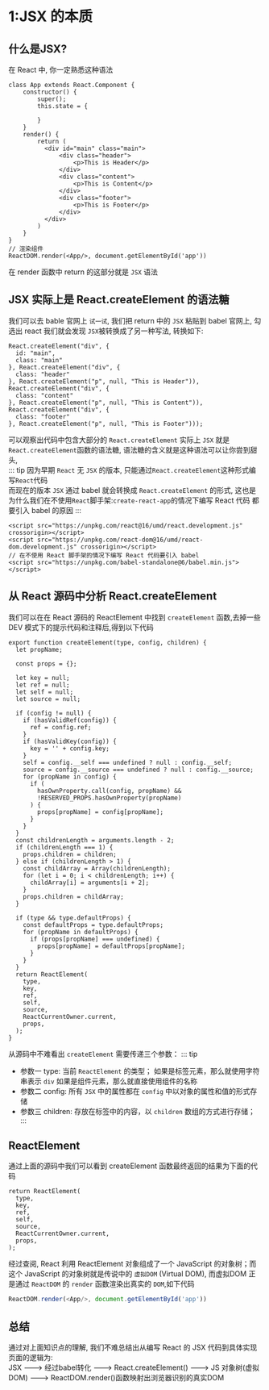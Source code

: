 # 1:JSX 的本质
## 什么是JSX?
在 React 中, 你一定熟悉这种语法
``` JS
class App extends React.Component {
    constructor() {
        super();
        this.state = {
        
        }
    }
    render() {
        return (
          <div id="main" class="main">
              <div class="header">
                  <p>This is Header</p>
              </div>
              <div class="content">
                  <p>This is Content</p>
              </div>
              <div class="footer">
                  <p>This is Footer</p>
              </div>
          </div>
        )
    }
}
// 渲染组件
ReactDOM.render(<App/>, document.getElementById('app'))
```
在 render 函数中 return 的这部分就是 `JSX` 语法

## JSX 实际上是 React.createElement 的语法糖
我们可以去 bable 官网上 `试一试`, 我们把 return 中的 `JSX` 粘贴到 babel 官网上, 勾选出 react 我们就会发现 `JSX`被转换成了另一种写法, 转换如下:
``` JS
React.createElement("div", {
  id: "main",
  class: "main"
}, React.createElement("div", {
  class: "header"
}, React.createElement("p", null, "This is Header")), React.createElement("div", {
  class: "content"
}, React.createElement("p", null, "This is Content")), React.createElement("div", {
  class: "footer"
}, React.createElement("p", null, "This is Footer")));
```
可以观察出代码中包含大部分的 `React.createElement` 实际上 `JSX` 就是 `React.createElement`函数的语法糖, 语法糖的含义就是这种语法可以让你尝到甜头, <br/>
::: tip
因为早期 `React` 无 `JSX` 的版本, 只能通过`React.createElement`这种形式编写`React`代码<br/>
而现在的版本 `JSX` 通过 babel 就会转换成 `React.createElement` 的形式, 这也是为什么我们在不使用`React`脚手架:`create-react-app`的情况下编写 React 代码 都要引入 babel 的原因
:::
```JS
<script src="https://unpkg.com/react@16/umd/react.development.js" crossorigin></script>
<script src="https://unpkg.com/react-dom@16/umd/react-dom.development.js" crossorigin></script>
// 在不使用 React 脚手架的情况下编写 React 代码要引入 babel
<script src="https://unpkg.com/babel-standalone@6/babel.min.js"></script>
```
## 从 React 源码中分析 React.createElement
我们可以在在 React 源码的 ReactElement 中找到 `createElement` 函数,去掉一些 DEV 模式下的提示代码和注释后,得到以下代码
```JS
export function createElement(type, config, children) {
  let propName;

  const props = {};

  let key = null;
  let ref = null;
  let self = null;
  let source = null;

  if (config != null) {
    if (hasValidRef(config)) {
      ref = config.ref;
    }
    if (hasValidKey(config)) {
      key = '' + config.key;
    }
    self = config.__self === undefined ? null : config.__self;
    source = config.__source === undefined ? null : config.__source;
    for (propName in config) {
      if (
        hasOwnProperty.call(config, propName) &&
        !RESERVED_PROPS.hasOwnProperty(propName)
      ) {
        props[propName] = config[propName];
      }
    }
  }
  const childrenLength = arguments.length - 2;
  if (childrenLength === 1) {
    props.children = children;
  } else if (childrenLength > 1) {
    const childArray = Array(childrenLength);
    for (let i = 0; i < childrenLength; i++) {
      childArray[i] = arguments[i + 2];
    }
    props.children = childArray;
  }

  if (type && type.defaultProps) {
    const defaultProps = type.defaultProps;
    for (propName in defaultProps) {
      if (props[propName] === undefined) {
        props[propName] = defaultProps[propName];
      }
    }
  }
  return ReactElement(
    type,
    key,
    ref,
    self,
    source,
    ReactCurrentOwner.current,
    props,
  );
}
```
从源码中不难看出 `createElement` 需要传递三个参数：
::: tip
- 参数一 type:
当前 `ReactElement` 的类型；
如果是标签元素，那么就使用字符串表示 `div`
如果是组件元素，那么就直接使用组件的名称
- 参数二 config:
所有 `JSX` 中的属性都在 `config` 中以对象的属性和值的形式存储
- 参数三 children:
存放在标签中的内容，以 `children` 数组的方式进行存储；
:::

## ReactElement
通过上面的源码中我们可以看到 createElement 函数最终返回的结果为下面的代码
``` JS
return ReactElement(
  type,
  key,
  ref,
  self,
  source,
  ReactCurrentOwner.current,
  props,
);
```
经过查阅, React 利用 ReactElement 对象组成了一个 JavaScript 的对象树；而这个 JavaScript 的对象树就是传说中的 `虚拟DOM` (Virtual DOM), 而虚拟DOM 正是通过 `ReactDOM` 的 `render` 函数渲染出真实的 `DOM`,如下代码
```js
ReactDOM.render(<App/>, document.getElementById('app'))
```

## 总结
通过对上面知识点的理解, 我们不难总结出从编写 React 的 JSX 代码到具体实现页面的逻辑为:<br/>
JSX ---> 经过babel转化 ---> React.createElement() ---> JS 对象树(虚拟DOM)  ---> ReactDOM.render()函数映射出浏览器识别的真实DOM
